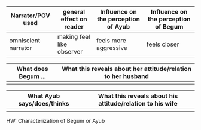 | Narrator/POV used   | general effect on reader  | Influence on the perception of Ayub | Influence on the perception of Begum |
| ------------------- | ------------------------- | ----------------------------------- | ------------------------------------ |
| omniscient narrator | making feel like observer | feels more aggressive               | feels closer                         |

| What does Begum ... | What this reveals about her attitude/relation to her husband |
| ------------------- | ------------------------------------------------------------ |
|                     |                                                              |

| What Ayub says/does/thinks | What this reveals about his attitude/relation to his wife |
| -------------------------- | --------------------------------------------------------- |
|                            |                                                           |

HW: Characterization of Begum or Ayub